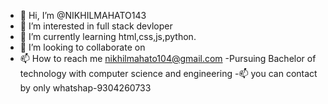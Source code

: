 - 👋 Hi, I’m @NIKHILMAHATO143
- 👀 I’m interested in full stack devloper
- 🌱 I’m currently learning html,css,js,python.
- 💞️ I’m looking to collaborate on 
- 📫 How to reach me nikhilmahato104@gmail.com
-Pursuing Bachelor of technology with computer science and engineering
-📫 you can contact by only whatshap-9304260733


<!---
NIKHILMAHATO143/NIKHILMAHATO143 is a ✨ special ✨ repository because its `README.md` (this file) appears on your GitHub profile.
You can click the Preview link to take a look at your changes.
--->
